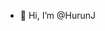 - 👋 Hi, I’m @HurunJ

<!---
HurunJ/HurunJ is a ✨ special ✨ repository because its `README.md` (this file) appears on your GitHub profile.
You can click the Preview link to take a look at your changes.
--->
